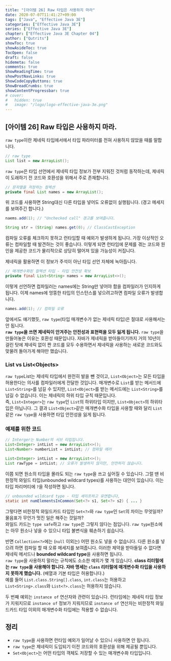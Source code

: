 ```yaml
---
title: "[아이템 26] Raw 타입은 사용하지 마라"
date: 2020-07-07T11:41:27+09:00
tags: ["Java", "Effective Java 3E"]
categories: ["Effective Java 3E"]
series: ["Effective Java 3E"]
chapter: ["Effective Java 3E Chapter 04"]
author: ["Qutrits"]
showToc: true
showAsideToc: true
TocOpen: false
draft: false
hidemeta: false
comments: true
ShowReadingTime: true
showPostNavLinks: true
ShowCodeCopyButtons: true
ShowBreadCrumbs: true
showContentProgressbar: true
# cover:
#   hidden: true
#   image: "/logo/logo-effective-java-3e.png"
---
```

## [아이템 26] Raw 타입은 사용하지 마라.

`raw type`이란 제네릭 타입에서에서 타입 파라미터를 전혀 사용하지 않았을 때를 말합니다.

``` java
// raw type
List list = new ArrayList();
```

`raw type`은 타입 선언에서 제네릭 타입 정보가 전부 지워진 것처럼 동작하는데, 제네릭이 도래하기 전 코드와 호환성을 위해서 주로 존재합니다.

``` java
// 문자열을 저장하는 컬렉션
private final List names = new ArrayList();
```

위 코드를 사용하면 String대신 다른 타입을 넣어도 오류없이 실행됩니다. (경고 메세지를 보여주긴 합니다.)

``` java
naems.add(1); // "Unchecked call" 경고를 보여줍니다.

String str = (String) names.get(0); // ClassCastException
```
컴파일 오류를 체크하지 못하고 런타임할 때 예외가 발생하게 됩니다. 가장 이상적인 오류는 컴파일할 때 발견하는 것이 좋습니다. 이렇게 되면 런타임에 문제를 겪는 코드와 원인을 제공한 코드가 물리적으로 상당히 떨어져 있을 가능성이 커집니다.
   
제네릭을 활용하면 이 정보가 주석이 아닌 타입 선언 자체에 녹아듭니다.

``` java
// 매개변수화된 컬렉션 타입 - 타입 안전성 확보
private final List<String> names = new ArrayList<>();
```

이렇게 선언하면 컴파일러는 names에는 String만 넣어야 함을 컴파일러가 인지하게 됩니다. 이제 names에 엉뚱한 타입의 인스턴스를 넣으려고하면 컴파일 오류가 발생합니다.

``` java
names.add(1); // 컴파일 오류
```

앞에서도 얘기했듯, `raw type`(타입 매개변수가 없는 제네릭 타입)은 절대로 사용해서는 안 됩니다.   
**`raw type`을 쓰면 제네릭이 안겨주는 안전성과 표현력을 모두 잃게 됩니다.** `raw type`을 만들어놓은 이유는 호환성 때문입니다. 자바가 제네릭을 받아들이기까지 거의 10년이 걸린 탓에 제네릭 없이 짠 코드를 모두 수용하면서 제네릭을 사용하는 새로운 코드와도 맞물려 돌아가게 해야만 했습니다.
   

### List vs List\<Objects>
`raw type`List는 제네릭 타입에서 완전히 발을 뺀 것이고, `List<Object>`는 모든 타입을 허용한다는 의사를 컴파일러에게 전달한 것입니다. 매개변수로 `List`를 받는 메서드에 `List<String>`를 넘길 수 있지만, `List<Object>`를 받는 메서드에는 `List<String>`를 넘길 수 없습니다. 이는 제네릭의 하위 타입 규칙 때문입니다.   
즉, `List<Integer>`는 `raw type`인 `List`의 하위타입 이지만, `List<Object>`의 하위타입은 아닙니다. 그 결과 `List<Object>`같은 매개변수화 타입을 사용할 때와 달리 `List`같은 `raw type`을 사용하면 타입 안전성을 잃게 됩니다.   

### 예제를 위한 코드

``` java
// Interger는 Number의 서브 타입입니다.
List<Integer> intList = new ArrayList<>();
List<Number> numberList = intList; // 컴파일 에러
```

``` java
List<Integer> intList = new ArrayList<>();
List rawType = intList; // 오류가 발생하지 않지만, 안전하지 않습니다.
```
이쯤 되면 원소의 타입을 몰라도 되는 `raw type`을 쓰고 싶어질 수 있습니다. 그럴 땐 비한정적 와일드 타입(unbounded wildcard types)를 사용하는 대안이 있습니다. 이는 타입 파리머티에 `?`을 작성하면 됩니다.

``` java
// unbounded wildcard type - 타입 세이프하고 유연합니다,
static int numElementsInCommon(Set<?> s1, Set<?> s2) { ... }
```

그렇다면 비한정적 와일드카드 타입인 `Set<?>`와 `raw type`인 `Set`의 차이는 무엇일까? 물음표가 무언가 멋진 일은 해주는 것일까?   
와일드 카드는 `type safe`하고 `raw type`은 그렇지 않다는 점입니다. `raw type`원소에는 아무 원소나 넣을 수 있으니 타입 불변식을 훼손하기 쉽습니다.
   
반면 `Collection<?>`에는 (`null` 이외는) 어떤 원소도 넣을 수 없습니다. 다른 원소를 넣으려 하면 컴파일 할 때 오류 메세지를 보여줍니다. 이러한 제약을 받아들일 수 없다면 제네릭 메서드나 **bounded wildcard type**을 사용하면 됩니다.   
`raw type`을 사용하지 말라는 규칙에도 소소한 예외가 몇 개 있습니다. **class 리터럴에는 `raw type`을 사용해야 합니다. 자바 명세는 `class` 리터럴에 매개변수화 타입을 사용하지 못하게 했습니다.** (배열과 기본 타입은 허용합니다.)   
예를 들어 `List.class.String[].class`, `int.class`는 허용하고 `List<String>.class`와 `List<?>.class`는 허용하지 않습니다.
   
두 번째 예외는 `instance of` 연산자와 관련이 있습니다. 런타임에는 제네릭 타입 정보가 지워지므로 `instance of` 정보가 지워지므로 `instance of` 연산자는 비한정적 와일드카드 타입 이외의 매개변수화 타입에는 적용할 수 없습니다.
   
## 정리
- `raw type`을 사용하면 런타임 예외가 일어날 수 있으니 사용하면 안 됩니다.
- `raw type`은 제네릭이 도입되기 이전 코드와의 호환성을 위해 제공될 뿐입니다.
- `Set<Object>`는 어떤 타입의 객체도 저장할 수 있는 매개변수화 타입입니다.
  
